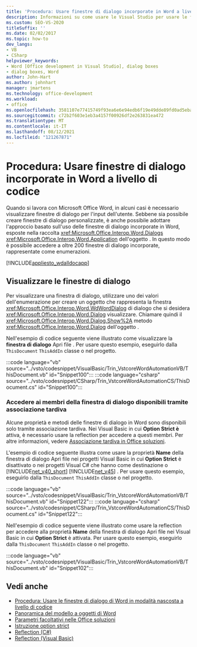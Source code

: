 ```yaml
---
title: 'Procedura: Usare finestre di dialogo incorporate in Word a livello di codice'
description: Informazioni su come usare le Visual Studio per usare le finestre di dialogo incorporate in Microsoft Word.
ms.custom: SEO-VS-2020
titleSuffix: ''
ms.date: 02/02/2017
ms.topic: how-to
dev_langs:
- VB
- CSharp
helpviewer_keywords:
- Word [Office development in Visual Studio], dialog boxes
- dialog boxes, Word
author: John-Hart
ms.author: johnhart
manager: jmartens
ms.technology: office-development
ms.workload:
- office
ms.openlocfilehash: 3581107e77415749f93ea6e6e94edb6f19e49dde89fd0ad5eba705eb23b92462
ms.sourcegitcommit: c72b2f603e1eb3a4157f00926df2e263831ea472
ms.translationtype: MT
ms.contentlocale: it-IT
ms.lasthandoff: 08/12/2021
ms.locfileid: "121267871"
---
```

# <a name="how-to-programmatically-use-built-in-dialog-boxes-in-word"></a>Procedura: Usare finestre di dialogo incorporate in Word a livello di codice
  Quando si lavora con Microsoft Office Word, in alcuni casi è necessario visualizzare finestre di dialogo per l'input dell'utente. Sebbene sia possibile creare finestre di dialogo personalizzate, è anche possibile adottare l'approccio basato sull'uso delle finestre di dialogo incorporate in Word, esposte nella raccolta <xref:Microsoft.Office.Interop.Word.Dialogs> <xref:Microsoft.Office.Interop.Word.Application> dell'oggetto . In questo modo è possibile accedere a oltre 200 finestre di dialogo incorporate, rappresentate come enumerazioni.

 [!INCLUDE[appliesto_wdalldocapp](../vsto/includes/appliesto-wdalldocapp-md.md)]

## <a name="display-dialog-boxes"></a>Visualizzare le finestre di dialogo
 Per visualizzare una finestra di dialogo, utilizzare uno dei valori dell'enumerazione per creare un oggetto che rappresenta la finestra <xref:Microsoft.Office.Interop.Word.WdWordDialog> di dialogo che si desidera <xref:Microsoft.Office.Interop.Word.Dialog> visualizzare. Chiamare quindi il <xref:Microsoft.Office.Interop.Word.Dialog.Show%2A> metodo <xref:Microsoft.Office.Interop.Word.Dialog> dell'oggetto .

 Nell'esempio di codice seguente viene illustrato come visualizzare la **finestra di dialogo** Apri file . Per usare questo esempio, eseguirlo dalla `ThisDocument` `ThisAddIn` classe o nel progetto.

 :::code language="vb" source="../vsto/codesnippet/VisualBasic/Trin_VstcoreWordAutomationVB/ThisDocument.vb" id="Snippet100":::
 :::code language="csharp" source="../vsto/codesnippet/CSharp/Trin_VstcoreWordAutomationCS/ThisDocument.cs" id="Snippet100":::

### <a name="access-dialog-box-members-that-are-available-through-late-binding"></a>Accedere ai membri della finestra di dialogo disponibili tramite associazione tardiva
 Alcune proprietà e metodi delle finestre di dialogo in Word sono disponibili solo tramite associazione tardiva. Nei Visual Basic in cui **Option Strict è** attiva, è necessario usare la reflection per accedere a questi membri. Per altre informazioni, vedere [Associazione tardiva in Office soluzioni](../vsto/late-binding-in-office-solutions.md).

 L'esempio di codice seguente illustra come  usare la proprietà **Name** della finestra di dialogo Apri file nei progetti Visual Basic in cui **Option Strict** è disattivato o nei progetti Visual C# che hanno come destinazione o [!INCLUDE[net_v40_short](../sharepoint/includes/net-v40-short-md.md)] [!INCLUDE[net_v45](../vsto/includes/net-v45-md.md)] . Per usare questo esempio, eseguirlo dalla `ThisDocument` `ThisAddIn` classe o nel progetto.

 :::code language="vb" source="../vsto/codesnippet/VisualBasic/Trin_VstcoreWordAutomationVB/ThisDocument.vb" id="Snippet122":::
 :::code language="csharp" source="../vsto/codesnippet/CSharp/Trin_VstcoreWordAutomationCS/ThisDocument.cs" id="Snippet122":::

 Nell'esempio di codice seguente viene illustrato come  usare la reflection per accedere alla proprietà **Name** della finestra di dialogo Apri file nei Visual Basic in cui **Option Strict** è attivata. Per usare questo esempio, eseguirlo dalla `ThisDocument` `ThisAddIn` classe o nel progetto.

 :::code language="vb" source="../vsto/codesnippet/VisualBasic/Trin_VstcoreWordAutomationVB/ThisDocument.vb" id="Snippet102":::

## <a name="see-also"></a>Vedi anche
- [Procedura: Usare le finestre di dialogo di Word in modalità nascosta a livello di codice](../vsto/how-to-programmatically-use-word-dialog-boxes-in-hidden-mode.md)
- [Panoramica del modello a oggetti di Word](../vsto/word-object-model-overview.md)
- [Parametri facoltativi nelle Office soluzioni](../vsto/optional-parameters-in-office-solutions.md)
- [Istruzione option strict](/dotnet/visual-basic/language-reference/statements/option-strict-statement)
- [Reflection (C#)](/dotnet/csharp/programming-guide/concepts/reflection)
- [Reflection (Visual Basic)](/dotnet/visual-basic/programming-guide/concepts/reflection)
